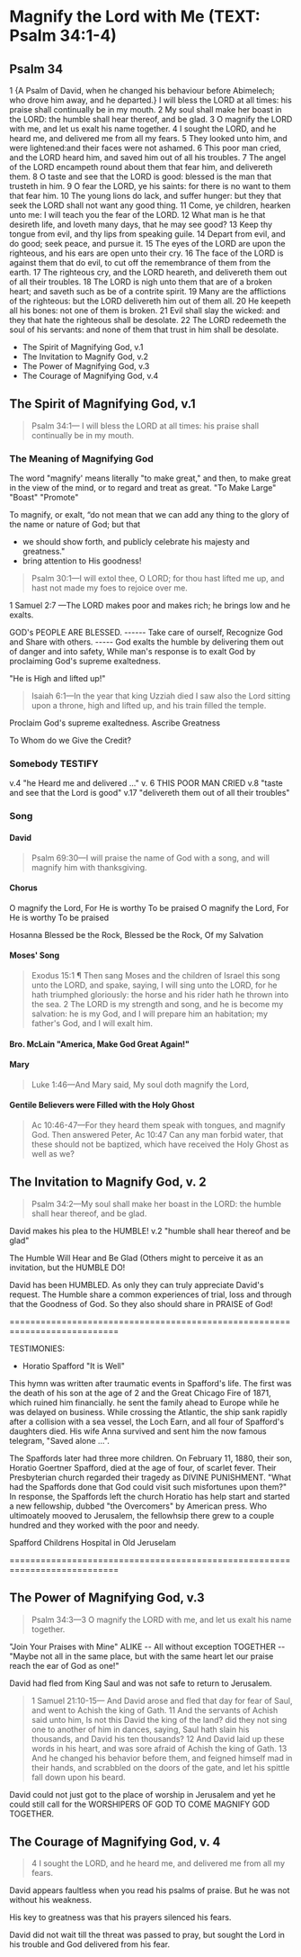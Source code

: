 # Magnify the Lord with Me (TEXT: Psalm 34:1-4)

## Psalm 34

1 {A Psalm of David, when he changed his behaviour before Abimelech; who drove him away, and he departed.} I will bless the LORD at all times: his praise shall continually be in my mouth. 2 My soul shall make her boast in the LORD: the humble shall hear thereof, and be glad. 3 O magnify the LORD with me, and let us exalt his name together. 4 I sought the LORD, and he heard me, and delivered me from all my fears. 5 They looked unto him, and were lightened:and their faces were not ashamed. 6 This poor man cried, and the LORD heard him, and saved him out of all his troubles. 7 The angel of the LORD encampeth round about them that fear him, and delivereth them. 8 O taste and see that the LORD is good: blessed is the man that trusteth in him. 9 O fear the LORD, ye his saints: for there is no want to them that fear him. 10 The young lions do lack, and suffer hunger: but they that seek the LORD shall not want any good thing. 11 Come, ye children, hearken unto me: I will teach you the fear of the LORD. 12 What man is he that desireth life, and loveth many days, that he may see good? 13 Keep thy tongue from evil, and thy lips from speaking guile. 14 Depart from evil, and do good; seek peace, and pursue it. 15 The eyes of the LORD are upon the righteous, and his ears are open unto their cry. 16 The face of the LORD is against them that do evil, to cut off the remembrance of them from the earth. 17 The righteous cry, and the LORD heareth, and delivereth them out of all their troubles. 18 The LORD is nigh unto them that are of a broken heart; and saveth such as be of a contrite spirit. 19 Many are the afflictions of the righteous: but the LORD delivereth him out of them all. 20 He keepeth all his bones: not one of them is broken. 21 Evil shall slay the wicked: and they that hate the righteous shall be desolate. 22 The LORD redeemeth the soul of his servants: and none of them that trust in him shall be desolate.

- The Spirit of Magnifying God, v.1
- The Invitation to Magnify God, v.2
- The Power of Magnifying God, v.3
- The Courage of Magnifying God, v.4

<!-- ---------------------------------- -->
<!-- ---------------------------------- -->
## The Spirit of Magnifying God, v.1

> Psalm 34:1&mdash; I will bless the LORD at all times: his praise shall continually be in my mouth.

### The Meaning of Magnifying God

The word "magnify' means literally "to make great," and then, to make great in the view of the mind, or to regard and treat as great. "To Make Large" "Boast" "Promote"

To magnify, or exalt, “do not mean that we can add any thing to the glory of the name or nature of God; but that 
- we should show forth, and publicly celebrate his majesty and greatness."
- bring attention to His goodness!

> Psalm 30:1&mdash;I will extol thee, O LORD; for thou hast lifted me up, and hast not made my foes to rejoice over me.

1 Samuel 2:7 &mdash;The LORD makes poor and makes rich; he brings low and he exalts. 

GOD's PEOPLE ARE BLESSED. ------ Take care of ourself, Recognize God and Share with others. ----- God exalts the humble by delivering them out of danger and into safety, While man's response is to exalt God by proclaiming God's supreme exaltedness.

"He is High and lifted up!" 

> Isaiah 6:1&mdash;In the year that king Uzziah died I saw also the Lord sitting upon a throne, high and lifted up, and his train filled the temple.

Proclaim God's supreme exaltedness. Ascribe Greatness

To Whom do we Give the Credit? 

### Somebody TESTIFY

v.4 "he Heard me and delivered ..."
v. 6 THIS POOR MAN CRIED
v.8 "taste and see that the Lord is good"
v.17 "delivereth them out of all their troubles"

### Song

#### David

> Psalm 69:30&mdash;I will praise the name of God with a song, and will magnify him with thanksgiving.

#### Chorus

O magnify the Lord, For He is worthy To be praised
O magnify the Lord, For He is worthy To be praised

Hosanna Blessed be the Rock, 
Blessed be the Rock, Of my Salvation

#### Moses' Song

> Exodus 15:1 ¶ Then sang Moses and the children of Israel this song unto the LORD, and spake, saying, I will sing unto the LORD, for he hath triumphed gloriously: the horse and his rider hath he thrown into the sea. 2 The LORD is my strength and song, and he is become my salvation: he is my God, and I will prepare him an habitation; my father's God, and I will exalt him.

#### Bro. McLain "America, Make God Great Again!"

#### Mary

> Luke 1:46&mdash;And Mary said, My soul doth magnify the Lord,

#### Gentile Believers were Filled with the Holy Ghost

>  Ac 10:46-47&mdash;For they heard them speak with tongues, and magnify God. Then answered Peter, Ac 10:47 Can any man forbid water, that these should not be baptized, which have received the Holy Ghost as well as we?

## The Invitation to Magnify God, v. 2

> Psalm 34:2&mdash;My soul shall make her boast in the LORD: the humble shall hear thereof, and be glad.

David makes his plea to the HUMBLE! v.2 "humble shall hear thereof and be glad"

The Humble Will Hear and Be Glad (Others might to perceive it as an invitation, but the HUMBLE DO!

David has been HUMBLED. As only they can truly appreciate David's request. The Humble share a common experiences of trial, loss and through that the Goodness of God. So they also should share in PRAISE of God!

===========================================================================

TESTIMONIES:

- Horatio Spafford "It is Well"

This hymn was written after traumatic events in Spafford's life. The first was the death of his son at the age of 2 and the Great Chicago Fire of 1871, which ruined him financially. he sent the family ahead to Europe while he was delayed on business. While crossing the Atlantic, the ship sank rapidly after a collision with a sea vessel, the Loch Earn, and all four of Spafford's daughters died. His wife Anna survived and sent him the now famous telegram, "Saved alone …". 

The Spaffords later had three more children. On February 11, 1880, their son, Horatio Goertner Spafford, died at the age of four, of scarlet fever. Their Presbyterian church regarded their tragedy as DIVINE PUNISHMENT. "What had the Spaffords done that God could visit such misfortunes upon them?" In response, the Spaffords left the church Horatio has help start and started a new fellowship, dubbed "the Overcomers" by American press. Who ultimoately mooved to Jerusalem, the fellowhsip there grew to a couple hundred and they worked with the poor and needy.

Spafford Childrens Hospital in Old Jeruselam


===========================================================================

## The Power of Magnifying God, v.3

> Psalm 34:3&mdash;3 O magnify the LORD with me, and let us exalt his name together.

"Join Your Praises with Mine"
ALIKE -- All without exception
TOGETHER -- "Maybe not all in the same place, but with the same heart let our praise reach the ear of God as one!"

David had fled from King Saul and was not safe to return to Jerusalem.

> 1 Samuel 21:10-15&mdash; And David arose and fled that day for fear of Saul, and went to Achish the king of Gath. 11 And the servants of Achish said unto him, Is not this David the king of the land? did they not sing one to another of him in dances, saying, Saul hath slain his thousands, and David his ten thousands? 12 And David laid up these words in his heart, and was sore afraid of Achish the king of Gath. 13 And he changed his behavior before them, and feigned himself mad in their hands, and scrabbled on the doors of the gate, and let his spittle fall down upon his beard. 

David could not just got to the place of worship in Jerusalem and yet he could still call for the WORSHIPERS OF GOD TO COME MAGNIFY GOD TOGETHER.


## The Courage of Magnifying God, v. 4

> 4 I sought the LORD, and he heard me, and delivered me from all my fears.

David appears faultless when you read his psalms of praise. But he was not without his weakness. 

His key to greatness was that his prayers silenced his fears.

David did not wait till the threat was passed to pray, but sought the Lord in his trouble and God delivered from his fear.
